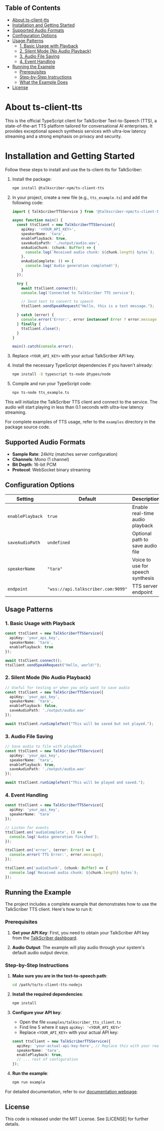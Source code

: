 ## Table of Contents

- [About ts-client-tts](#about-ts-client-tts)
- [Installation and Getting Started](#installation-and-getting-started)
- [Supported Audio Formats](#supported-audio-formats)
- [Configuration Options](#configuration-options)
- [Usage Patterns](#usage-patterns)
  - [1. Basic Usage with Playback](#1-basic-usage-with-playback)
  - [2. Silent Mode (No Audio Playback)](#2-silent-mode-no-audio-playback)
  - [3. Audio File Saving](#3-audio-file-saving)
  - [4. Event Handling](#4-event-handling)
- [Running the Example](#running-the-example)
  - [Prerequisites](#prerequisites)
  - [Step-by-Step Instructions](#step-by-step-instructions)
  - [What the Example Does](#what-the-example-does)
- [License](#license)


# About ts-client-tts

This is the official TypeScript client for TalkScriber Text-to-Speech (TTS), a state-of-the-art TTS platform tailored for conversational AI enterprises. It provides exceptional speech synthesis services with ultra-low latency streaming and a strong emphasis on privacy and security.

# Installation and Getting Started

Follow these steps to install and use the ts-client-tts for TalkScriber:

1. Install the package:
   ```bash
   npm install @talkscriber-npm/ts-client-tts
   ```

2. In your project, create a new file (e.g., `tts_example.ts`) and add the following code:
   ```typescript
   import { TalkScriberTTSService } from '@talkscriber-npm/ts-client-tts';

   async function main() {
     const ttsClient = new TalkScriberTTSService({
       apiKey: '<YOUR_API_KEY>',
       speakerName: 'tara',
       enablePlayback: true,
       saveAudioPath: './output/audio.wav',
       onAudioChunk: (chunk: Buffer) => {
         console.log(`Received audio chunk: ${chunk.length} bytes`);
       },
       onAudioComplete: () => {
         console.log('Audio generation completed!');
       }
     });

     try {
       await ttsClient.connect();
       console.log('Connected to TalkScriber TTS service');

       // Send text to convert to speech
       ttsClient.sendSpeakRequest("Hello, this is a test message.");

     } catch (error) {
       console.error('Error:', error instanceof Error ? error.message : String(error));
     } finally {
       ttsClient.close();
     }
   }

   main().catch(console.error);
   ```

3. Replace `<YOUR_API_KEY>` with your actual TalkScriber API key.

4. Install the necessary TypeScript dependencies if you haven't already:
   ```bash
   npm install -D typescript ts-node @types/node
   ```

5. Compile and run your TypeScript code:
   ```bash
   npx ts-node tts_example.ts
   ```

This will initialize the TalkScriber TTS client and connect to the service. The audio will start playing in less than 0.1 seconds with ultra-low latency streaming.

For complete examples of TTS usage, refer to the `examples` directory in the package source code.

## Supported Audio Formats

- **Sample Rate**: 24kHz (matches server configuration)
- **Channels**: Mono (1 channel)
- **Bit Depth**: 16-bit PCM
- **Protocol**: WebSocket binary streaming

## Configuration Options

| Setting | Default | Description |
|---------|---------|-------------|
| `enablePlayback` | `true` | Enable real-time audio playback |
| `saveAudioPath` | `undefined` | Optional path to save audio file |
| `speakerName` | `"tara"` | Voice to use for speech synthesis |
| `endpoint` | `"wss://api.talkscriber.com:9099"` | TTS server endpoint |

## Usage Patterns

### 1. Basic Usage with Playback

```typescript
const ttsClient = new TalkScriberTTSService({
  apiKey: 'your_api_key',
  speakerName: 'tara',
  enablePlayback: true
});

await ttsClient.connect();
ttsClient.sendSpeakRequest("Hello, world!");
```

### 2. Silent Mode (No Audio Playback)

```typescript
// Useful for testing or when you only want to save audio
const ttsClient = new TalkScriberTTSService({
  apiKey: 'your_api_key',
  speakerName: 'tara',
  enablePlayback: false,
  saveAudioPath: './output/audio.wav'
});

await ttsClient.runSimpleTest("This will be saved but not played.");
```

### 3. Audio File Saving

```typescript
// Save audio to file with playback
const ttsClient = new TalkScriberTTSService({
  apiKey: 'your_api_key',
  speakerName: 'tara',
  enablePlayback: true,
  saveAudioPath: './output/audio.wav'
});

await ttsClient.runSimpleTest("This will be played and saved.");
```

### 4. Event Handling

```typescript
const ttsClient = new TalkScriberTTSService({
  apiKey: 'your_api_key',
  speakerName: 'tara'
});

// Listen for events
ttsClient.on('audioComplete', () => {
  console.log('Audio generation finished');
});

ttsClient.on('error', (error: Error) => {
  console.error('TTS Error:', error.message);
});

ttsClient.on('audioChunk', (chunk: Buffer) => {
  console.log(`Received audio chunk: ${chunk.length} bytes`);
});
```

## Running the Example

The project includes a complete example that demonstrates how to use the TalkScriber TTS client. Here's how to run it:

### Prerequisites

1. **Get your API Key**: First, you need to obtain your TalkScriber API key from the [TalkScriber dashboard](https://app.talkscriber.com).

2. **Audio Output**: The example will play audio through your system's default audio output device.

### Step-by-Step Instructions

1. **Make sure you are in the text-to-speech path**:
   ```bash
   cd /path/to/ts-client-tts-nodejs
   ```

2. **Install the required dependencies**:
   ```bash
   npm install
   ```

3. **Configure your API key**:
   - Open the file `examples/talkscriber_tts_client.ts`
   - Find line 5 where it says `apiKey: '<YOUR_API_KEY>'`
   - Replace `<YOUR_API_KEY>` with your actual API key:
   ```typescript
   const ttsClient = new TalkScriberTTSService({
     apiKey: 'your-actual-api-key-here', // Replace this with your real API key
     speakerName: 'tara',
     enablePlayback: true,
     // ... rest of configuration
   });
   ```

4. **Run the example**:
   ```bash
   npm run example
   ```
For detailed documentation, refer to our [documentation webpage](https://docs.talkscriber.com/docs/).



## License

This code is released under the MIT License. See [LICENSE] for further details.